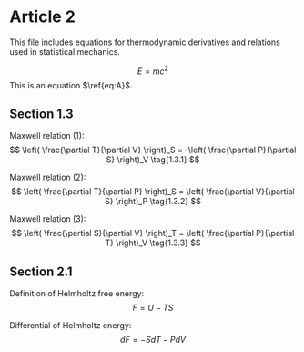 # Article 2

This file includes equations for thermodynamic derivatives and relations used in statistical mechanics.


$$ E = mc^{2} \tag{A}$$
This is an equation $\ref{eq:A}$.

## Section 1.3

Maxwell relation (1):
$$
\left( \frac{\partial T}{\partial V} \right)_S = -\left( \frac{\partial P}{\partial S} \right)_V \tag{1.3.1}
$$

Maxwell relation (2):
$$
\left( \frac{\partial T}{\partial P} \right)_S = \left( \frac{\partial V}{\partial S} \right)_P \tag{1.3.2}
$$

Maxwell relation (3):
$$
\left( \frac{\partial S}{\partial V} \right)_T = \left( \frac{\partial P}{\partial T} \right)_V \tag{1.3.3}
$$

## Section 2.1

Definition of Helmholtz free energy:
$$
F = U - TS \tag{2.1.1}
$$

Differential of Helmholtz energy:
$$
dF = -S dT - P dV \tag{2.1.2}
$$
